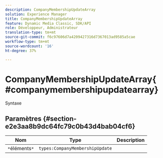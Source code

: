 ```yaml
---
description: CompanyMembershipUpdateArray
solution: Experience Manager
title: CompanyMembershipUpdateArray
feature: Dynamic Media Classic, SDK/API
role: Développeur, Administrateur
translation-type: tm+mt
source-git-commit: f6c97606d7a4209427316d7367013ad9585a5cae
workflow-type: tm+mt
source-wordcount: '16'
ht-degree: 37%

---
```



# CompanyMembershipUpdateArray{#companymembershipupdatearray}

Syntaxe

## Paramètres {#section-e2e3aa8b9dc64fc79c0b43d4bab04cf6}

| Nom | Type | Description |
|---|---|---|
| `*`éléments`*` | `types:CompanyMembershipUpdate` |  |

